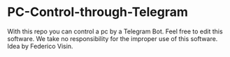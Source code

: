 # PC-Control-through-Telegram
With this repo you can control a pc by a Telegram Bot. Feel free to edit this software. We take no responsibility for the improper use of this software. Idea by Federico Visin. 
